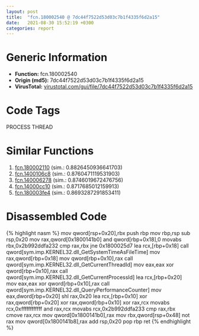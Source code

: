 ```yaml
---
layout: post
title:  "fcn.180002540 @ 7dc44f7522d53d03c7b1f4335f6d2a15"
date:   2021-08-30 15:52:19 +0300
categories: report
---
```


# Generic Information
- **Function:** fcn.180002540
- **Origin (md5):** 7dc44f7522d53d03c7b1f4335f6d2a15
- **VirusTotal:** [virustotal.com/gui/file/7dc44f7522d53d03c7b1f4335f6d2a15][virustotal_ref]

# Code Tags
<span class="tag" id="PROCESS">PROCESS</span>
<span class="tag" id="THREAD">THREAD</span>


# Similar Functions

1. [fcn.180002110][similar_1_ref] (sim.: 0.8826450936641703)
2. [fcn.1400106c8][similar_2_ref] (sim.: 0.8760471119531903)
3. [fcn.140006278][similar_3_ref] (sim.: 0.8746019672476756)
4. [fcn.14000cc10][similar_4_ref] (sim.: 0.8717685012159913)
5. [fcn.180003fe4][similar_5_ref] (sim.: 0.8693287291853411)


# Disassembled Code

{% highlight nasm %}
mov qword[rsp+0x20],rbx
push rbp
mov rbp,rsp
sub rsp,0x20
mov rax,qword[0x1800141b0]
and qword[rbp+0x18],0
movabs rbx,0x2b992ddfa232
cmp rax,rbx
jne 0x1800025d7
lea rcx,[rbp+0x18]
call qword[sym.imp.KERNEL32.dll_GetSystemTimeAsFileTime]
mov rax,qword[rbp+0x18]
mov qword[rbp+0x10],rax
call qword[sym.imp.KERNEL32.dll_GetCurrentThreadId]
mov eax,eax
xor qword[rbp+0x10],rax
call qword[sym.imp.KERNEL32.dll_GetCurrentProcessId]
lea rcx,[rbp+0x20]
mov eax,eax
xor qword[rbp+0x10],rax
call qword[sym.imp.KERNEL32.dll_QueryPerformanceCounter]
mov eax,dword[rbp+0x20]
shl rax,0x20
lea rcx,[rbp+0x10]
xor rax,qword[rbp+0x20]
xor rax,qword[rbp+0x10]
xor rax,rcx
movabs rcx,0xffffffffffff
and rax,rcx
movabs rcx,0x2b992ddfa233
cmp rax,rbx
cmove rax,rcx
mov qword[0x1800141b0],rax
mov rbx,qword[rsp+0x48]
not rax
mov qword[0x1800141b8],rax
add rsp,0x20
pop rbp
ret 
{% endhighlight %}


[similar_1_ref]: /report/fcn.180002110@7dc44f7522d53d03c7b1f4335f6d2a15
[similar_2_ref]: /report/fcn.1400106c8@c4af5ec7826361dc5a22db79be296638
[similar_3_ref]: /report/fcn.140006278@c4af5ec7826361dc5a22db79be296638
[similar_4_ref]: /report/fcn.14000cc10@c4af5ec7826361dc5a22db79be296638
[similar_5_ref]: /report/fcn.180003fe4@7dc44f7522d53d03c7b1f4335f6d2a15
[virustotal_ref]: https://www.virustotal.com/gui/file/7dc44f7522d53d03c7b1f4335f6d2a15
